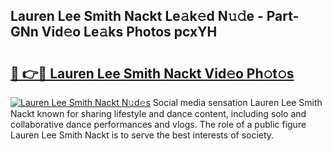 ## Lauren Lee Smith Nackt Le𝚊k𝚎d N𝚞𝚍e - Part-GNn Vid𝚎o Le𝚊ks Photos pcxYH

# <h2><a href="http://fb4x4p6.evod.top/?m=Lauren+Lee+Smith+Nackt">🔗 👉🔴 Lauren Lee Smith Nackt Vid𝚎o Ph𝚘t𝚘s</a></h2>

[![Lauren Lee Smith Nackt N𝚞d𝚎s](https://i.imgur.com/8V9OHl7.gif)](http://fb4x4p6.evod.top/?m=Lauren+Lee+Smith+Nackt)
Social media sensation Lauren Lee Smith Nackt known for sharing lifestyle and dance content, including solo and collaborative dance performances and vlogs. The role of a public figure Lauren Lee Smith Nackt is to serve the best interests of society. 

